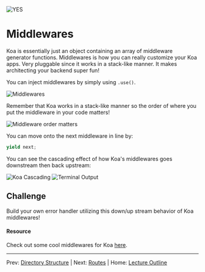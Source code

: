 ![YES](http://i.imgur.com/LbRrr.gif)
# Middlewares

Koa is essentially just an object containing an array of middleware generator functions. Middlewares is how you can really customize your Koa apps. Very pluggable since it works in a stack-like manner. It makes architecting your backend super fun!

You can inject middlewares by simply using `.use()`. 

![Middlewares](https://cloudup.com/cgwVFsPkmec+)

Remember that Koa works in a stack-like manner so the order of where you put the middleware in your code matters!

![Middleware order matters](https://cloudup.com/c217s4KwN_z+)

You can move onto the next middleware in line by:

```js
yield next;
```

You can see the cascading effect of how Koa's middlewares goes downstream then back upstream:

![Koa Cascading](https://cloudup.com/cEv9rbmqLjd+)
![Terminal Output](https://cloudup.com/cG_udanh4_Y+)

## Challenge

Build your own error handler utilizing this down/up stream behavior of Koa middlewares!


#### Resource

Check out some cool middlewares for Koa [here](https://github.com/koajs/koa/wiki).

________________________________

Prev: [Directory Structure](./directory-structure.md) | Next: [Routes](./routes.md) | Home: [Lecture Outline](../README.md)
